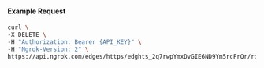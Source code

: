 <!-- Code generated for API Clients. DO NOT EDIT. -->

#### Example Request

```bash
curl \
-X DELETE \
-H "Authorization: Bearer {API_KEY}" \
-H "Ngrok-Version: 2" \
https://api.ngrok.com/edges/https/edghts_2q7rwpYmxDvGIE6ND9Ym5rcFrQr/routes/edghtsrt_2q7rwnI7feIjRW12zq6oOuF57Jw/traffic_policy
```
